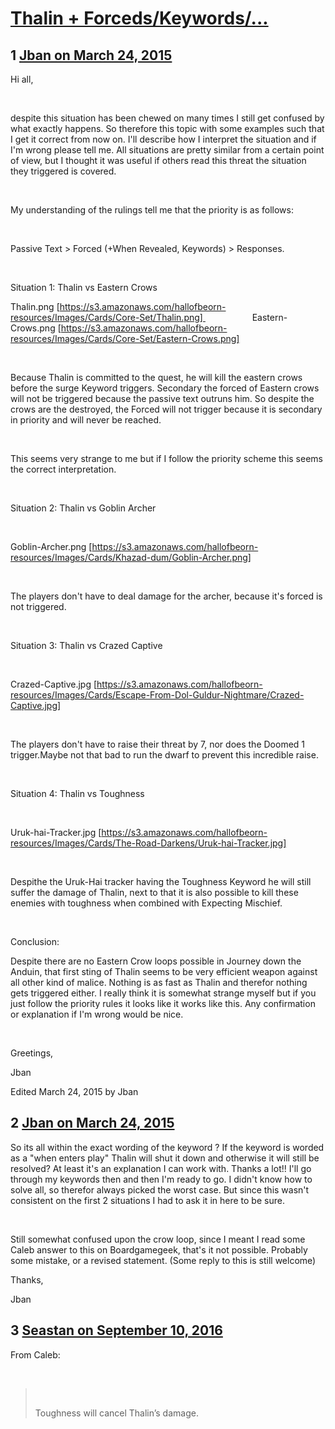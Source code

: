 # [Thalin + Forceds/Keywords/...](https://community.fantasyflightgames.com/topic/138736-thalin-forcedskeywords/)

## 1 [Jban on March 24, 2015](https://community.fantasyflightgames.com/topic/138736-thalin-forcedskeywords/?do=findComment&comment=1503831)

Hi all,

 

despite this situation has been chewed on many times I still get confused by what exactly happens. So therefore this topic with some examples such that I get it correct from now on. I'll describe how I interpret the situation and if I'm wrong please tell me. All situations are pretty similar from a certain point of view, but I thought it was useful if others read this threat the situation they triggered is covered.

 

My understanding of the rulings tell me that the priority is as follows:

 

Passive Text > Forced (+When Revealed, Keywords) > Responses. 

 

Situation 1: Thalin vs Eastern Crows

Thalin.png [https://s3.amazonaws.com/hallofbeorn-resources/Images/Cards/Core-Set/Thalin.png]                    Eastern-Crows.png [https://s3.amazonaws.com/hallofbeorn-resources/Images/Cards/Core-Set/Eastern-Crows.png]

 

Because Thalin is committed to the quest, he will kill the eastern crows before the surge Keyword triggers. Secondary the forced of Eastern crows will not be triggered because the passive text outruns him. So despite the crows are the destroyed, the Forced will not trigger because it is secondary in priority and will never be reached.

 

This seems very strange to me but if I follow the priority scheme this seems the correct interpretation.

 

Situation 2: Thalin vs Goblin Archer

 

Goblin-Archer.png [https://s3.amazonaws.com/hallofbeorn-resources/Images/Cards/Khazad-dum/Goblin-Archer.png]

 

The players don't have to deal damage for the archer, because it's forced is not triggered.

 

Situation 3: Thalin vs Crazed Captive

 

Crazed-Captive.jpg [https://s3.amazonaws.com/hallofbeorn-resources/Images/Cards/Escape-From-Dol-Guldur-Nightmare/Crazed-Captive.jpg]

 

The players don't have to raise their threat by 7, nor does the Doomed 1 trigger.Maybe not that bad to run the dwarf to prevent this incredible raise.

 

Situation 4: Thalin vs Toughness

 

Uruk-hai-Tracker.jpg [https://s3.amazonaws.com/hallofbeorn-resources/Images/Cards/The-Road-Darkens/Uruk-hai-Tracker.jpg]

 

Despithe the Uruk-Hai tracker having the Toughness Keyword he will still suffer the damage of Thalin, next to that it is also possible to kill these enemies with toughness when combined with Expecting Mischief.

 

Conclusion:

Despite there are no Eastern Crow loops possible in Journey down the Anduin, that first sting of Thalin seems to be very efficient weapon against all other kind of malice. Nothing is as fast as Thalin and therefor nothing gets triggered either. I really think it is somewhat strange myself but if you just follow the priority rules it looks like it works like this. Any confirmation or explanation if I'm wrong would be nice. 

 

Greetings,

Jban

Edited March 24, 2015 by Jban

## 2 [Jban on March 24, 2015](https://community.fantasyflightgames.com/topic/138736-thalin-forcedskeywords/?do=findComment&comment=1504158)

So its all within the exact wording of the keyword ? If the keyword is worded as a "when enters play" Thalin will shut it down and otherwise it will still be resolved? At least it's an explanation I can work with. Thanks a lot!! I'll go through my keywords then and then I'm ready to go. I didn't know how to solve all, so therefor always picked the worst case. But since this wasn't consistent on the first 2 situations I had to ask it in here to be sure.

 

Still somewhat confused upon the crow loop, since I meant I read some Caleb answer to this on Boardgamegeek, that's it not possible. Probably some mistake, or a revised statement. (Some reply to this is still welcome)

Thanks,

Jban

## 3 [Seastan on September 10, 2016](https://community.fantasyflightgames.com/topic/138736-thalin-forcedskeywords/?do=findComment&comment=2407729)

From Caleb:

 

>  
> 
> Toughness will cancel Thalin’s damage.

